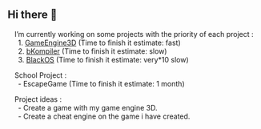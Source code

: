 ## Hi there 👋
&emsp;I’m currently working on some projects with the priority of each project :  
&emsp;&ensp;1. [GameEngine3D](https://github.com/katpercent/GameEngine3D) (Time to finish it estimate: fast)  
&emsp;&ensp;2. [bKompiler](https://github.com/katpercent/bKompiler) (Time to finish it estimate: slow)  
&emsp;&ensp;3. [BlackOS](https://github.com/katpercent/BlackOS) (Time to finish it estimate: very*10 slow)  

&emsp;School Project :  
&emsp;&ensp;- EscapeGame (Time to finish it estimate: 1 month)  
  
&emsp;Project ideas :  
&emsp;&ensp;- Create a game with my game engine 3D.  
&emsp;&ensp;- Create a cheat engine on the game i have created.
